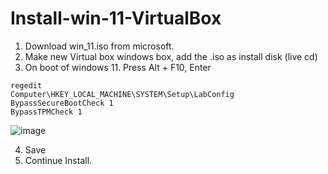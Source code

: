 # Install-win-11-VirtualBox

1. Download win_11.iso from microsoft. 
2. Make new Virtual box windows box, add the .iso as install disk (live cd)
3. On boot of windows 11. Press Alt + F10, Enter

```
regedit
Computer\HKEY_LOCAL_MACHINE\SYSTEM\Setup\LabConfig
BypassSecureBootCheck 1
BypassTPMCheck 1
```

![image](https://user-images.githubusercontent.com/5285547/140798836-d8b99c80-00fc-46fe-a9d4-85d5b8c58196.png)


4. Save
5. Continue Install. 

